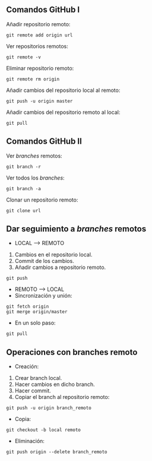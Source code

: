 ## Comandos GitHub I

Añadir repositorio remoto:

`git remote add origin url`

Ver repositorios remotos:

`git remote -v`

Eliminar repositorio remoto:

`git remote rm origin`

Añadir cambios del repositorio local al remoto:

`git push -u origin master`

Añadir cambios del repositorio remoto al local:

`git pull`




## Comandos GitHub II

Ver *branches* remotos:

`git branch -r`

Ver todos los *branches*:

`git branch -a`

Clonar un repositorio remoto:

`git clone url`





## Dar seguimiento a *branches* remotos

* LOCAL --> REMOTO
 1. Cambios en el repositorio local.
 2. Commit de los cambios.
 3. Añadir cambios a repositorio remoto.

 `git push`

* REMOTO --> LOCAL
 * Sincronización y unión:

 ~~~
 git fetch origin
 git merge origin/master
 ~~~

 * En un solo paso:

 `git pull`




## Operaciones con branches remoto

* Creación:
 1. Crear branch local.
 2. Hacer cambios en dicho branch.
 3. Hacer commit.
 4. Copiar el branch al repositorio remoto:

 `git push -u origin branch_remoto`

* Copia:

`git checkout -b local remoto`

* Eliminación:

`git push origin --delete branch_remoto`

